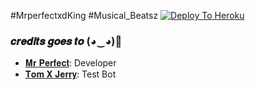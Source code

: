 #MrperfectxdKing 
#Musical_Beatsz 
[![Deploy To Heroku](https://graph.org/file/826b0a2fc82db8328a113.png)](https://heroku.com/deploy?template=https://github.com/Pavan6264a/BK-OP-TOM)
### 𝒄𝒓𝒆𝒅𝒊𝒕𝒔 𝒈𝒐𝒆𝒔 𝒕𝒐 (◕‿◕)💖
- [𝐌𝐫 𝐏𝐞𝐫𝐟𝐞𝐜𝐭](https://t.me/MrPerfectXd): Developer
- [𝐓𝐨𝐦 𝐗 𝐉𝐞𝐫𝐫𝐲](https://t.me/TomXJerry_Bot): Test Bot
